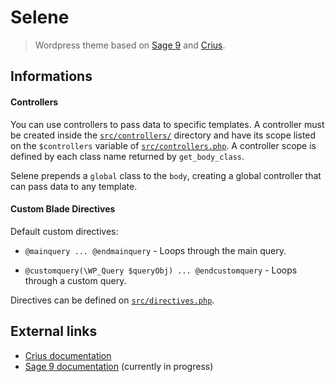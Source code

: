 # Selene

> Wordpress theme based on [Sage 9](https://github.com/roots/sage/) and [Crius](https://github.com/kaisermann/crius).

## Informations

#### Controllers

You can use controllers to pass data to specific templates. A controller must be created inside the [`src/controllers/`](https://github.com/kaisermann/selene/blob/master/src/controllers/) directory and have its scope listed on the `$controllers` variable of [`src/controllers.php`](https://github.com/kaisermann/selene/blob/master/src/controllers.php). A controller scope is defined by each class name returned by `get_body_class`.

Selene prepends a `global` class to the `body`, creating a global controller that can pass data to any template.

#### Custom Blade Directives

Default custom directives:

* `@mainquery ... @endmainquery` - Loops through the main query.

* `@customquery(\WP_Query $queryObj) ... @endcustomquery` - Loops through a custom query.

Directives can be defined on [`src/directives.php`](https://github.com/kaisermann/selene/blob/master/src/directives.php).

## External links
* [Crius documentation](https://github.com/kaisermann/crius)
* [Sage 9 documentation](https://github.com/roots/docs/tree/sage-9/sage) (currently in progress)
